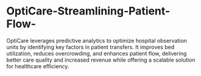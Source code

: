 # OptiCare-Streamlining-Patient-Flow-
OptiCare leverages predictive analytics to optimize hospital observation units by identifying key factors in patient transfers. It improves bed utilization, reduces overcrowding, and enhances patient flow, delivering better care quality and increased revenue while offering a scalable solution for healthcare efficiency.
